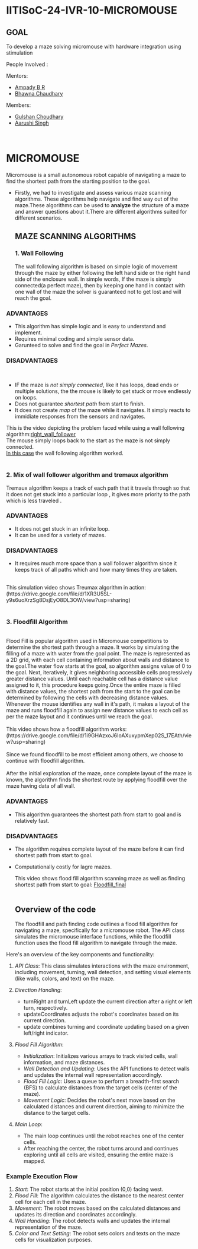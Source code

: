 # IITISoC-24-IVR-10-MICROMOUSE

## GOAL
To develop a maze solving micromouse with hardware integration using stimulation

People Involved : 

Mentors:
- [Ampady B R](https://github.com/ampady06)
- [Bhawna Chaudhary](https://github.com/WebWizard104)

Members:
- [Gulshan Choudhary](https://github.com/xingetwjojrtoj)
- [Aarushi Singh](https://github.com/Amberss-Log)
<br>

# MICROMOUSE
 Micromouse is a small autonomous robot capable of navigating a maze to find the shortest path from the starting position to the goal. 
 - Firstly, we had to investigate and assess various maze scanning algorithms. These algorithms help navigate and find way out of the maze.These algorithms can be used to **analyze** the structure of a maze and answer questions about it.There are different algorithms suited for different scenarios.

   ## MAZE SCANNING ALGORITHMS
   ### 1. Wall Following
   The wall following algorithm is based on simple logic of movement through the maze by either following the left hand side or the right hand side of the enclosure wall. In simple words, If the maze is simply connected(a perfect maze), then by keeping one hand in contact with one wall of the maze the solver is guaranteed not to get lost and will reach the goal.
   <br>
  ### **ADVANTAGES**
   - This algorithm has simple logic and is easy to understand and implement.
   - Requires minimal coding and simple sensor data.
   - Garunteed to solve and find the goal in *Perfect Mazes*.

  ### **DISADVANTAGES**
 
<br>

   - IF the maze is *not simply connected*, like it has loops, dead ends or multiple solutions, the the mouse is likely to get stuck or move endlessly on loops.
   - Does not guarantee *shortest path* from start to finish.
   - It does not create *map* of the maze while it navigates. It simply reacts to immidiate responses from the sensors and navigates.

   This is the video depicting the problem faced while using a wall following algorithm:[right_wall_follower](https://drive.google.com/file/d/1flYjwpWsy6WhyAmOay1xKx8tjAGSHOHe/view?usp=sharing)
   <br>
   The mouse simply loops back to the start as the maze is not simply connected.
<br>
[In this case](https://drive.google.com/file/d/1BO-K_sEmUj3vDzHHRxPZWSjLFI5veKmK/view?usp=sharing) the wall following algorithm worked.
<br>
<br>
### 2. Mix of wall follower algorithm and tremaux algorithm
Tremaux algorithm keeps a track of each path that it travels through so that it does not get stuck into a particular loop , it gives more priority to the path which is less traveled . 
<br>
### **ADVANTAGES**
- It does not get stuck in an infinite loop.
- It can be used for a variety of mazes.

### **DISADVANTAGES**
- It requires much more space than a wall follower algorithm since it keeps track of all paths which and  how many times they are taken.
<br>
This simulation video shows Treumax algorithm in action:(https://drive.google.com/file/d/1XR3U5SL-y9s6uoXrzSg8DsjEyO8DL3OW/view?usp=sharing)
<br>
<br>

### 3. Floodfill Algorithm

<br>
Flood Fill is popular algorithm used in Micromouse competitions to determine the shortest path through a maze. It works by simulating the filling of a maze with water from the goal point.
The maze is represented as a 2D grid, with each cell containing information about walls and distance to the goal.The water flow starts at the goal, so algorithm assigns value of 0 to the goal. Next, iteratively, it gives neighboring accessible cells progressively greater distance values. Until each reachable cell has a distance value assigned to it, this procedure keeps going.Once the entire maze is filled with distance values, the shortest path from the start to the goal can be determined by following the cells with decreasing distance values. Whenever the mouse identifies any wall in it's path, it makes a layout of the maze and runs floodfill again to assign new distance values to each cell as per the maze layout and it continues until we reach the goal.
<br> 
<br>
This video shows how a floodfill algorithm works:(https://drive.google.com/file/d/1i9GHAzxoJ6IoAXuxypmXep02S_17EAth/view?usp=sharing)
<br>
<br>
Since we found floodfill to be most efficient among others, we choose to continue with floodfill algorithm.
<br>
<br>
After the initial exploration of the maze, once complete layout of the maze is known, the algorithm finds the shortest route by applying floodfill over the maze having data of all wall.

### **ADVANTAGES**

- This algorithm guarantees the shortest path from start to goal and is relatively fast.

### **DISADVANTAGES**
- The algorithm requires complete layout of the maze before it can find shortest path from start to goal.
- Computationally costly for lagre mazes.
  <br>

  This video shows flood fill algorithm scanning maze as well as finding shortest path from start to goal: [Floodfill_final](https://drive.google.com/file/d/1clfPy3I-suyK9Hdtrby9k95kz-t7QTri/view?usp=sharing)
  <br>
  <br>
  ## Overview of the code

  The floodfill and path finding code outlines a flood fill algorithm for navigating a maze, specifically for a micromouse robot. The API class simulates the micromouse interface functions, while the floodfill function uses the flood fill algorithm to navigate through the maze.

Here's an overview of the key components and functionality:

1. *API Class*: This class simulates interactions with the maze environment, including movement, turning, wall detection, and setting visual elements (like walls, colors, and text) on the maze.

2. *Direction Handling*:
   - turnRight and turnLeft update the current direction after a right or left turn, respectively.
   - updateCoordinates adjusts the robot's coordinates based on its current direction.
   - update combines turning and coordinate updating based on a given left/right indicator.

3. *Flood Fill Algorithm*:
   - *Initialization*: Initializes various arrays to track visited cells, wall information, and maze distances.
   - *Wall Detection and Updating*: Uses the API functions to detect walls and updates the internal wall representation accordingly.
   - *Flood Fill Logic*: Uses a queue to perform a breadth-first search (BFS) to calculate distances from the target cells (center of the maze).
   - *Movement Logic*: Decides the robot's next move based on the calculated distances and current direction, aiming to minimize the distance to the target cells.

4. *Main Loop*:
   - The main loop continues until the robot reaches one of the center cells.
   - After reaching the center, the robot turns around and continues exploring until all cells are visited, ensuring the entire maze is mapped.

### Example Execution Flow

1. *Start*: The robot starts at the initial position (0,0) facing west.
2. *Flood Fill*: The algorithm calculates the distance to the nearest center cell for each cell in the maze.
3. *Movement*: The robot moves based on the calculated distances and updates its direction and coordinates accordingly.
4. *Wall Handling*: The robot detects walls and updates the internal representation of the maze.
5. *Color and Text Setting*: The robot sets colors and texts on the maze cells for visualization purposes.
